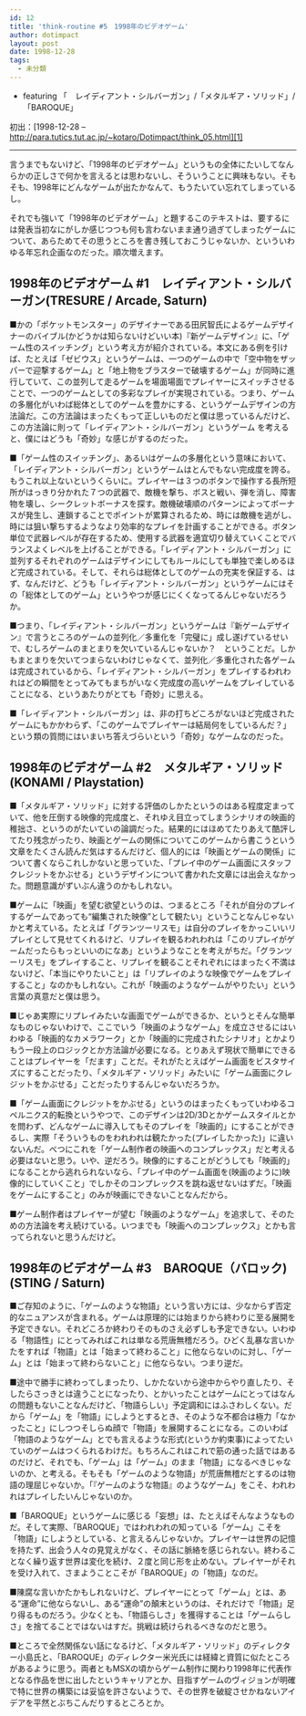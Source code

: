 ```yaml
---
id: 12
title: 'think-routine #5　1998年のビデオゲーム'
author: dotimpact
layout: post
date: 1998-12-28
tags:
  - 未分類
---
```

  * featuring 「　レイディアント・シルバーガン」/「メタルギア・ソリッド」/「BAROQUE」

初出：[1998-12-28 &#8211; http://para.tutics.tut.ac.jp/~kotaro/Dotimpact/think_05.html][1]

<!--more-->

* * *

言うまでもないけど、「1998年のビデオゲーム」というもの全体にたいしてなんらかの正しさで何かを言えるとは思わないし、そういうことに興味もない。そもそも、1998年にどんなゲームが出たかなんて、もうたいてい忘れてしまっているし。

それでも強いて「1998年のビデオゲーム」と題するこのテキストは、要するには発表当初なにがしか感じつつも何も言わないまま通り過ぎてしまったゲームについて、あらためてその思うところを書き残しておこうじゃないか、といういわゆる年忘れ企画なのだった。順次増えます。

## 1998年のビデオゲーム #1　レイディアント・シルバーガン(TRESURE / Arcade, Saturn)

■かの「ポケットモンスター」のデザイナーである田尻智氏によるゲームデザイナーのバイブル(かどうかは知らないけどいい本)『新ゲームデザイン』に、「ゲーム性のスイッチング」という考え方が紹介されている。本文にある例を引けば、たとえば「ゼビウス」というゲームは、一つのゲームの中で「空中物をザッパーで迎撃するゲーム」と「地上物をブラスターで破壊するゲーム」が同時に進行していて、この並列して走るゲームを場面場面でプレイヤーにスイッチさせることで、一つのゲームとしての多彩なプレイが実現されている。つまり、ゲームの多層化がいわば総体としてのゲームを豊かにする、というゲームデザインの方法論だ。この方法論はまったくもって正しいものだと僕は思っているんだけど、この方法論に則って「レイディアント・シルバーガン」というゲーム を考えると、僕にはどうも「奇妙」な感じがするのだった。

■「ゲーム性のスイッチング」、あるいはゲームの多層化という意味において、「レイディアント・シルバーガン」というゲームはとんでもない完成度を誇る。もうこれ以上ないというくらいに。プレイヤーは３つのボタンで操作する長所短所がはっきり分かれた７つの武器で、敵機を撃ち、ボスと戦い、弾を消し、障害物を壊し、シークレットボーナスを探す。敵機破壊順のパターンによってボーナスが発生し、連鎖することでポイントが累算されるため、時には敵機を逃がし、時には狙い撃ちするようなより効率的なプレイを計画することができる。ボタン単位で武器レベルが存在するため、使用する武器を適宜切り替えていくことでバランスよくレベルを上げることができる。「レイディアント・シルバーガン」に並列するそれぞれのゲームはデザインにしてもルールにしても単独で楽しめるほど完成されている。そして、それらは総体としてのゲームの充実を保証する、はず、なんだけど、どうも「レイディアント・シルバーガン」というゲームにはその「総体としてのゲーム」というやつが感じにくくなってるんじゃないだろうか。

■つまり、「レイディアント・シルバーガン」というゲームは『新ゲームデザイン』で言うところのゲームの並列化／多重化を「完璧に」成し遂げているせいで、むしろゲームのまとまりを欠いているんじゃないか？　ということだ。しかもまとまりを欠いてつまらないわけじゃなくて、並列化／多重化された各ゲームは完成されているから、「レイディアント・シルバーガン」をプレイするわれわれはどの瞬間をとってみてもまちがいなく完成度の高いゲームをプレイしていることになる、というあたりがとても「奇妙」に思える。

■「レイディアント・シルバーガン」は、非の打ちどころがないほど完成されたゲームにもかかわらず、「このゲームでプレイヤーは結局何をしているんだ？」という類の質問にはいまいち答えづらいという「奇妙」なゲームなのだった。

## 1998年のビデオゲーム #2　メタルギア・ソリッド(KONAMI / Playstation)

■「メタルギア・ソリッド」に対する評価のしかたというのはある程度定まっていて、他を圧倒する映像的完成度と、それゆえ目立ってしまうシナリオの映画的稚拙さ、というのがたいていの論調だった。結果的にはほめてたりあえて酷評してたり残念がったり、映画とゲームの関係についてこのゲームから書こうという文章をたくさん読んだ気はするんだけど、個人的には「映画とゲームの関係」について書くならこれしかないと思っていた、「プレイ中のゲーム画面にスタッフクレジットをかぶせる」というデザインについて書かれた文章には出会えなかった。問題意識がずいぶん違うのかもしれない。

■ゲームに「映画」を望む欲望というのは、つまるところ「それが自分のプレイするゲームであっても“編集された映像”として観たい」ということなんじゃないかと考えている。たとえば「グランツーリスモ」は自分のプレイをかっこいいリプレイとして見せてくれるけど、リプレイを観るわれわれは「このリプレイがゲームだったらもっといいのになあ」というようなことを考えがちだ。「グランツーリスモ」をプレイすること、リプレイを観ることそれぞれにはまったく不満はないけど、「本当にやりたいこと」は「リプレイのような映像でゲームをプレイすること」なのかもしれない。これが「映画のようなゲームがやりたい」という言葉の真意だと僕は思う。

■じゃあ実際にリプレイみたいな画面でゲームができるか、というとそんな簡単なものじゃないわけで、ここでいう「映画のようなゲーム」を成立させるにはいわゆる「映画的なカメラワーク」とか「映画的に完成されたシナリオ」とかよりもう一段上のロジックとか方法論が必要になる。とりあえず現状で簡単にできることはプレイヤーを「だます」ことだ。それがたとえばゲーム画面をビスタサイズにすることだったり、「メタルギア・ソリッド」みたいに「ゲーム画面にクレジットをかぶせる」ことだったりするんじゃないだろうか。

■「ゲーム画面にクレジットをかぶせる」というのはまったくもっていわゆるコペルニクス的転換というやつで、このデザインは2D/3Dとかゲームスタイルとかを問わず、どんなゲームに導入してもそのプレイを「映画的」にすることができるし、実際「そういうものをわれわれは観たかった(プレイしたかった)」に違いないんだ。べつにこれを「ゲーム制作者の映画へのコンプレックス」だと考える必要はないと思う。いや、逆だろう。映像的にすることがどうしても「映画的」になることから逃れられないなら、「プレイ中のゲーム画面を(映画のように)映像的にしていくこと」でしかそのコンプレックスを跳ね返せないはずだ。「映画をゲームにすること」のみが映画にできないことなんだから。

■ゲーム制作者はプレイヤーが望む「映画のようなゲーム」を追求して、そのための方法論を考え続けている。いつまでも「映画へのコンプレックス」とかも言ってられないと思うんだけど。

## 1998年のビデオゲーム #3　BAROQUE（バロック)(STING / Saturn)

■ご存知のように、「ゲームのような物語」という言い方には、少なからず否定的なニュアンスが含まれる。ゲームは原理的には始まりから終わりに至る展開を予定できない。それどころか終わりそのものさえ必ずしも予定できない。いわゆる「物語性」にとってみればこれは単なる荒唐無稽だろう。ひどく乱暴な言いかたをすれば「物語」とは「始まって終わること」に他ならないのに対し、「ゲーム」とは「始まって終わらないこと」に他ならない。つまり逆だ。

■途中で勝手に終わってしまったり、しかたないから途中からやり直したり、そしたらさっきとは違うことになったり、とかいったことはゲームにとってはなんの問題もないことなんだけど、「物語らしい」予定調和にはふさわしくない。だから「ゲーム」を「物語」にしようとするとき、そのような不都合は極力「なかったこと」にしつつそしらぬ顔で「物語」を展開することになる。このいわば「物語のようなゲーム」とでも言えるような形式(というか約束事)によってたいていのゲームはつくられるわけだ。もちろんこれはこれで筋の通った話ではあるのだけど、それでも、「ゲーム」は「ゲーム」のまま「物語」になるべきじゃないのか、と考える。そもそも「ゲームのような物語」が荒唐無稽だとするのは物語の理屈じゃないか。「『ゲームのような物語』のようなゲーム」をこそ、われわれはプレイしたいんじゃないのか。

■「BAROQUE」というゲームに感じる「妄想」は、たとえばそんなようなものだ。そして実際、「BAROQUE」ではわれわれの知っている「ゲーム」こそを「物語」にしようとしている、と言えるんじゃないか。プレイヤーは世界の記憶を持たず、出会う人々の見覚えがなく、その話に脈絡を感じられない。終わることなく繰り返す世界は変化を続け、２度と同じ形を止めない。プレイヤーがそれを受け入れて、さまようことこそが「BAROQUE」の「物語」なのだ。

■陳腐な言いかたかもしれないけど、プレイヤーにとって「ゲーム」とは、ある“運命”に他ならないし、ある“運命”の顛末というのは、それだけで「物語」足り得るものだろう。少なくとも、「物語らしさ」を獲得することは「ゲームらしさ」を捨てることではないはすだ。挑戦は続けられるべきなのだと思う。

■ところで全然関係ない話になるけど、「メタルギア・ソリッド」のディレクター小島氏と、「BAROQUE」のディレクター米光氏には経緯と資質に似たところがあるように思う。両者ともMSXの頃からゲーム制作に関わり1998年に代表作となる作品を世に出したというキャリアとか、目指すゲームのヴィジョンが明確で特に世界の構築には妥協を許さないようで、その世界を破綻させかねないアイデアを平然とぶちこんだりするところとか。

 [1]: http://web.archive.org/web/*/http://para.tutics.tut.ac.jp/~kotaro/Dotimpact/think_05.html
